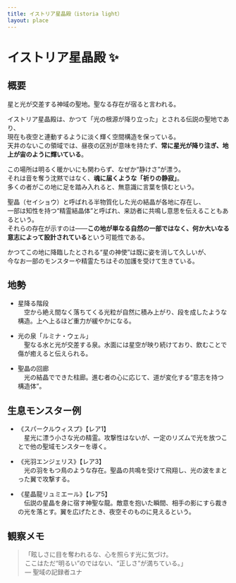 ```yaml
---
title: イストリア星晶殿（istoria light）
layout: place
---
```



# イストリア星晶殿 ✨

## 概要
星と光が交差する神域の聖地。聖なる存在が宿ると言われる。

イストリア星晶殿は、かつて「光の根源が降り立った」とされる伝説の聖地であり、  
現在も夜空と連動するように淡く輝く空間構造を保っている。  
天井のないこの領域では、昼夜の区別が意味を持たず、**常に星光が降り注ぎ、地上が宙のように輝いている**。

この場所は明るく暖かいにも関わらず、なぜか“静けさ”が漂う。  
それは音を奪う沈黙ではなく、**魂に届くような「祈りの静寂」**。  
多くの者がこの地に足を踏み入れると、無意識に言葉を慎むという。

聖晶（セイショウ）と呼ばれる半物質化した光の結晶が各地に存在し、  
一部は知性を持つ“精霊結晶体”と呼ばれ、来訪者に共鳴し意思を伝えることもあるという。  
それらの存在が示すのは――**この地が単なる自然の一部ではなく、何か大いなる意志によって設計されている**という可能性である。

かつてこの地に降臨したとされる“星の神使”は既に姿を消して久しいが、  
今なお一部のモンスターや精霊たちはその加護を受けて生きている。

## 地勢
- 星降る階段  
　空から絶え間なく落ちてくる光粒が自然に積み上がり、段を成したような構造。上へ上るほど重力が緩やかになる。

- 光の泉「ルミナ・ウェル」  
　聖なる水と光が交差する泉。水面には星空が映り続けており、飲むことで傷が癒えると伝えられる。

- 聖晶の回廊  
　光の結晶でできた柱廊。進む者の心に応じて、道が変化する“意志を持つ構造体”。

## 生息モンスター例
- 《スパークルウィスプ》【レア1】  
　星光に漂う小さな光の精霊。攻撃性はないが、一定のリズムで光を放つことで他の聖域モンスターを導く。

- 《光羽エンジェリス》【レア3】  
　光の羽をもつ鳥のような存在。聖晶の共鳴を受けて飛翔し、光の波をまとった翼で攻撃する。

- 《星晶龍リュミエール》【レア5】  
　伝説の星晶を身に宿す神聖な龍。敵意を抱いた瞬間、相手の影にすら裁きの光を落とす。翼を広げたとき、夜空そのものに見えるという。

## 観察メモ
> 「眩しさに目を奪われるな、心を照らす光に気づけ。  
> ここはただ“明るい”のではない、“正しさ”が満ちている。」  
> ― 聖域の記録者ユナ
